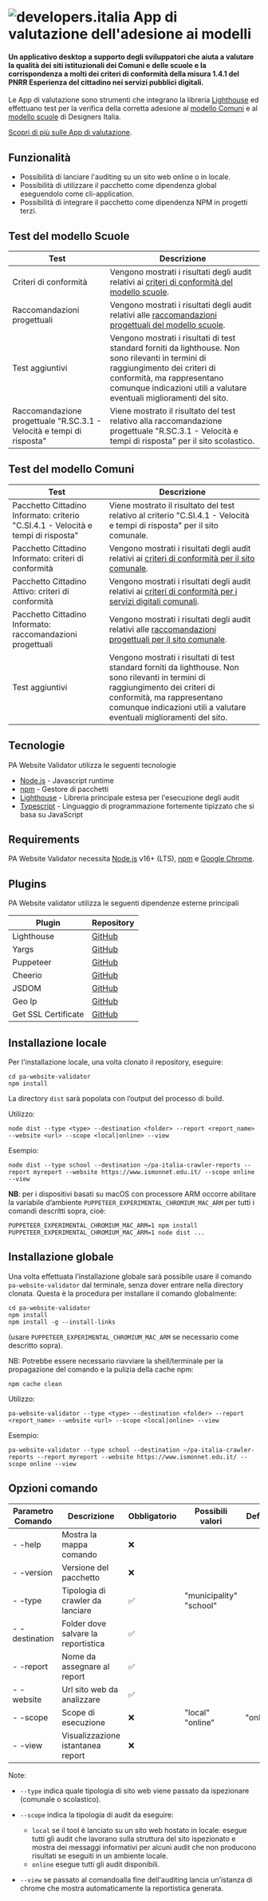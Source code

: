 # ![developers.italia](https://avatars1.githubusercontent.com/u/15377824?s=36&v=4 "developers.italia") App di valutazione dell'adesione ai modelli

#### Un applicativo desktop a supporto degli sviluppatori che aiuta a valutare la qualità dei siti istituzionali dei Comuni e delle scuole e la corrispondenza a molti dei criteri di conformità della misura 1.4.1 del PNRR Esperienza del cittadino nei servizi pubblici digitali.

Le App di valutazione sono strumenti che integrano la libreria [Lighthouse][lighthouse] ed effettuano test per la verifica della corretta adesione al [modello Comuni][modello-comuni] e al [modello scuole][modello-scuole] di Designers Italia.

[Scopri di più sulle App di valutazione][docs-app-valutazione].

## Funzionalità

- Possibilità di lanciare l'auditing su un sito web online o in locale.
- Possibilità di utilizzare il pacchetto come dipendenza global eseguendolo come cli-application.
- Possibilità di integrare il pacchetto come dipendenza NPM in progetti terzi.

## Test del modello Scuole

| Test                                                                  | Descrizione                                                                                                                                                                                                                              |
| --------------------------------------------------------------------- | ---------------------------------------------------------------------------------------------------------------------------------------------------------------------------------------------------------------------------------------- |
| Criteri di conformità                                                 | Vengono mostrati i risultati degli audit relativi ai [criteri di conformità del modello scuole][verifica-scuole].                                                                                                                        |
| Raccomandazioni progettuali                                           | Vengono mostrati i risultati degli audit relativi alle [raccomandazioni progettuali del modello scuole][verifica-scuole].                                                                                                                |
| Test aggiuntivi                                                       | Vengono mostrati i risultati di test standard forniti da lighthouse. Non sono rilevanti in termini di raggiungimento dei criteri di conformità, ma rappresentano comunque indicazioni utili a valutare eventuali miglioramenti del sito. |
| Raccomandazione progettuale "R.SC.3.1 - Velocità e tempi di risposta" | Viene mostrato il risultato del test relativo alla raccomandazione progettuale "R.SC.3.1 - Velocità e tempi di risposta" per il sito scolastico.                                                                                         |

## Test del modello Comuni

| Test                                                                              | Descrizione                                                                                                                                                                                                                              |
| --------------------------------------------------------------------------------- | ---------------------------------------------------------------------------------------------------------------------------------------------------------------------------------------------------------------------------------------- |
| Pacchetto Cittadino Informato: criterio "C.SI.4.1 - Velocità e tempi di risposta" | Viene mostrato il risultato del test relativo al criterio "C.SI.4.1 - Velocità e tempi di risposta" per il sito comunale.                                                                                                                |
| Pacchetto Cittadino Informato: criteri di conformità                              | Vengono mostrati i risultati degli audit relativi ai [criteri di conformità per il sito comunale][verifica-comuni].                                                                                                                      |
| Pacchetto Cittadino Attivo: criteri di conformità                                 | Vengono mostrati i risultati degli audit relativi ai [criteri di conformità per i servizi digitali comunali][verifica-comuni].                                                                                                           |
| Pacchetto Cittadino Informato: raccomandazioni progettuali                        | Vengono mostrati i risultati degli audit relativi alle [raccomandazioni progettuali per il sito comunale][verifica-comuni].                                                                                                              |
| Test aggiuntivi                                                                   | Vengono mostrati i risultati di test standard forniti da lighthouse. Non sono rilevanti in termini di raggiungimento dei criteri di conformità, ma rappresentano comunque indicazioni utili a valutare eventuali miglioramenti del sito. |

## Tecnologie

PA Website Validator utilizza le seguenti tecnologie

- [Node.js] - Javascript runtime
- [npm] - Gestore di pacchetti
- [Lighthouse] - Libreria principale estesa per l'esecuzione degli audit
- [Typescript] - Linguaggio di programmazione fortemente tipizzato che si basa su JavaScript

## Requirements

PA Website Validator necessita [Node.js](https://nodejs.org/it/) v16+ (LTS), [npm] e [Google Chrome](https://www.google.com/chrome/).

## Plugins

PA Website validator utilizza le seguenti dipendenze esterne principali

| Plugin              | Repository                        |
| ------------------- | --------------------------------- |
| Lighthouse          | [GitHub][lighthouse-url]          |
| Yargs               | [GitHub][yargs-url]               |
| Puppeteer           | [GitHub][puppeteer-url]           |
| Cheerio             | [GitHub][cheerio-url]             |
| JSDOM               | [GitHub][jsdom-url]               |
| Geo Ip              | [GitHub][geoip-url]               |
| Get SSL Certificate | [GitHub][get-ssl-certificate-url] |

## Installazione locale

Per l'installazione locale, una volta clonato il repository, eseguire:

```console
cd pa-website-validator
npm install
```

La directory `dist` sarà popolata con l’output del processo di build.

Utilizzo:

```console
node dist --type <type> --destination <folder> --report <report_name> --website <url> --scope <local|online> --view
```

Esempio:

```console
node dist --type school --destination ~/pa-italia-crawler-reports --report myreport --website https://www.ismonnet.edu.it/ --scope online --view
```

**NB**: per i dispositivi basati su macOS con processore ARM occorre abilitare la variabile d’ambiente `PUPPETEER_EXPERIMENTAL_CHROMIUM_MAC_ARM` per tutti i comandi descritti sopra, cioè:

```console
PUPPETEER_EXPERIMENTAL_CHROMIUM_MAC_ARM=1 npm install
PUPPETEER_EXPERIMENTAL_CHROMIUM_MAC_ARM=1 node dist ...
```

## Installazione globale

Una volta effettuata l’installazione globale sarà possibile usare il comando `pa-website-validator` dal terminale, senza dover entrare nella directory clonata. Questa è la procedura per installare il comando globalmente:

```console
cd pa-website-validator
npm install
npm install -g --install-links
```

(usare `PUPPETEER_EXPERIMENTAL_CHROMIUM_MAC_ARM` se necessario come descritto sopra).

NB: Potrebbe essere necessario riavviare la shell/terminale per la propagazione del comando e la pulizia della cache npm:

```console
npm cache clean
```

Utilizzo:

```console
pa-website-validator --type <type> --destination <folder> --report <report_name> --website <url> --scope <local|online> --view
```

Esempio:

```console
pa-website-validator --type school --destination ~/pa-italia-crawler-reports --report myreport --website https://www.ismonnet.edu.it/ --scope online --view
```

## Opzioni comando

| Parametro Comando | Descrizione                         | Obbligatorio | Possibili valori        | Default  |
| ----------------- | ----------------------------------- | ------------ | ----------------------- | -------- |
| - -help           | Mostra la mappa comando             | ❌           |                         |
| - -version        | Versione del pacchetto              | ❌           |                         |
| - -type           | Tipologia di crawler da lanciare    | ✅           | "municipality" "school" |
| - -destination    | Folder dove salvare la reportistica | ✅           |
| - -report         | Nome da assegnare al report         | ✅           |                         |
| - -website        | Url sito web da analizzare          | ✅           |                         |
| - -scope          | Scope di esecuzione                 | ❌           | "local" "online"        | "online" |
| - -view           | Visualizzazione istantanea report   | ❌           |

Note:

- `--type` indica quale tipologia di sito web viene passato da ispezionare (comunale o scolastico).

- `--scope` indica la tipologia di audit da eseguire:

  - `local` se il tool è lanciato su un sito web hostato in locale: esegue tutti gli audit che lavorano sulla struttura del sito ispezionato e mostra dei messaggi informativi per alcuni audit che non producono risultati se eseguiti in un ambiente locale.
  - `online` esegue tutti gli audit disponibili.

- `--view` se passato al comandoalla fine dell'auditing lancia un'istanza di chrome che mostra automaticamente la reportistica generata.

[lighthouse]: https://www.npmjs.com/package/lighthouse
[node.js]: http://nodejs.org
[npm]: https://www.npmjs.com/
[typescript]: https://www.typescriptlang.org/
[repository]: https://github.com/italia/pa-website-validator/
[yargs-url]: https://github.com/yargs/yargs
[lighthouse-url]: https://github.com/GoogleChrome/lighthouse
[puppeteer-url]: https://github.com/puppeteer/puppeteer
[cheerio-url]: https://github.com/cheeriojs/cheerio
[jsdom-url]: https://github.com/jsdom/jsdom
[geoip-url]: https://github.com/geoip-lite/node-geoip
[get-ssl-certificate-url]: https://github.com/johncrisostomo/get-ssl-certificate
[modello-comuni]: https://designers.italia.it/modello/comuni
[modello-scuole]: https://designers.italia.it/modello/scuole
[docs-app-valutazione]: https://docs.italia.it/italia/designers-italia/app-valutazione-modelli-docs
[verifica-scuole]: https://docs.italia.it/italia/designers-italia/app-valutazione-modelli-docs/it/versione-attuale/requisiti-e-modalita-verifica-scuole.html
[verifica-comuni]: https://docs.italia.it/italia/designers-italia/app-valutazione-modelli-docs/it/versione-attuale/requisiti-e-modalita-verifica-comuni.html
